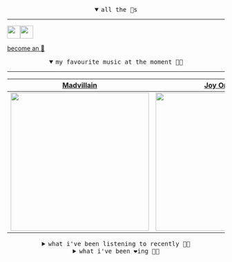 <details open>

<summary align="center"><samp>all the 🥚s</samp></summary>
<hr />

<a href="https://github.com/pvinis"><img src="https://avatars.githubusercontent.com/u/100233?s=90&v=4" width="30" height="30" /><a href="https://github.com/maxPugh"><img src="https://avatars.githubusercontent.com/u/46350013?s=90&u=52a601eaa2d272b35477d096fe782ebf0a8a1f68&v=4" width="30" height="30" />

<samp><a href="https://github.com/bitttttten/bitttttten/stargazers">become an 🥚</a></samp>

</details>

<details open>

<summary align="center"><samp>my favourite music at the moment 🎵🎶</samp></summary>
<hr />

<!-- toc -->

| [Madvillain](https://open.spotify.com/artist/2aoFQUeHD1U7pL098lRsDU)                                                                                             | [Joy Orbison](https://open.spotify.com/artist/0aIpJqqTLf683ojWREc5lg)                                                                                            | [The Weeknd](https://open.spotify.com/artist/1Xyo4u8uXC1ZmMpatF05PJ)                                                                                             | [Laura Misch](https://open.spotify.com/artist/0NrVrf231eji48nhNUJTXe)                                                                                            |
| ---------------------------------------------------------------------------------------------------------------------------------------------------------------- | ---------------------------------------------------------------------------------------------------------------------------------------------------------------- | ---------------------------------------------------------------------------------------------------------------------------------------------------------------- | ---------------------------------------------------------------------------------------------------------------------------------------------------------------- |
| [<img src="https://i.scdn.co/image/9d7ed68679a970b86faaea230d16334baba5ed4b" width="320" height="auto">](https://open.spotify.com/artist/2aoFQUeHD1U7pL098lRsDU) | [<img src="https://i.scdn.co/image/ab6761610000e5ebc86b26ee98dd1a8993a016de" width="320" height="auto">](https://open.spotify.com/artist/0aIpJqqTLf683ojWREc5lg) | [<img src="https://i.scdn.co/image/ab6761610000e5eb2f71b65ef483ed75a8b40437" width="320" height="auto">](https://open.spotify.com/artist/1Xyo4u8uXC1ZmMpatF05PJ) | [<img src="https://i.scdn.co/image/ab6761610000e5eb4b575954b09200ff56857cbe" width="320" height="auto">](https://open.spotify.com/artist/0NrVrf231eji48nhNUJTXe) |

<!-- tocstop -->

</details>

<details>

<summary align="center"><samp>what i've been listening to recently 🎵🎶</samp></summary>
<hr />

<!-- toc -->

| [Weird Little Birthday Girl<br />Happyness](https://open.spotify.com/track/4lU0YUyLNPc5QjL4bOIjwk)                                                              | [I Will Make Room for You - Fo…<br />Kaitlyn Aurelia Smith, Four T…](https://open.spotify.com/track/0MUyYLTGossGLHTkHQH65W)                                     | [Boys Latin<br />Panda Bear](https://open.spotify.com/track/178yi3jvbIHwnaxeAVUCD9)                                                                             | [Miki Dora<br />Amen Dunes](https://open.spotify.com/track/06M3JD8tTezJGzbjFwqInU)                                                                              |
| --------------------------------------------------------------------------------------------------------------------------------------------------------------- | --------------------------------------------------------------------------------------------------------------------------------------------------------------- | --------------------------------------------------------------------------------------------------------------------------------------------------------------- | --------------------------------------------------------------------------------------------------------------------------------------------------------------- |
| [<img src="https://i.scdn.co/image/ab6761610000e5eb61958bf3191b54cab31991e3" width="320" height="auto">](https://open.spotify.com/track/4lU0YUyLNPc5QjL4bOIjwk) | [<img src="https://i.scdn.co/image/ab6761610000e5eb743be6c7d50fcbc565aec1ba" width="320" height="auto">](https://open.spotify.com/track/0MUyYLTGossGLHTkHQH65W) | [<img src="https://i.scdn.co/image/ab6761610000e5eb982734aec316cb7183c41d0f" width="320" height="auto">](https://open.spotify.com/track/178yi3jvbIHwnaxeAVUCD9) | [<img src="https://i.scdn.co/image/ab6761610000e5eb66690a7c1724aa7b96321bc2" width="320" height="auto">](https://open.spotify.com/track/06M3JD8tTezJGzbjFwqInU) |

<!-- tocstop -->

</details>

<details>

<summary align="center"><samp>what i've been ❤️ing 🎵🎶</samp></summary>
<hr />

<!-- toc -->

| [Blinding Lights<br />The Weeknd](https://open.spotify.com/album/4yP0hdKOZPNshxUOjY0cZj)                                                                        | [I Feel It Coming<br />The Weeknd](https://open.spotify.com/album/2ODvWsOgouMbaA5xf0RkJe)                                                                       | [Truth Nugget<br />Helena Deland](https://open.spotify.com/album/6gwAAOZeKLYDAPzSSP4SCa)                                                                        | [California Analog Dream<br />Vondelpark](https://open.spotify.com/album/4wJKsF5SfM3S7g4C3x24M3)                                                                |
| --------------------------------------------------------------------------------------------------------------------------------------------------------------- | --------------------------------------------------------------------------------------------------------------------------------------------------------------- | --------------------------------------------------------------------------------------------------------------------------------------------------------------- | --------------------------------------------------------------------------------------------------------------------------------------------------------------- |
| [<img src="https://i.scdn.co/image/ab67616d0000b2738863bc11d2aa12b54f5aeb36" width="320" height="auto">](https://open.spotify.com/album/4yP0hdKOZPNshxUOjY0cZj) | [<img src="https://i.scdn.co/image/ab67616d0000b2734718e2b124f79258be7bc452" width="320" height="auto">](https://open.spotify.com/album/2ODvWsOgouMbaA5xf0RkJe) | [<img src="https://i.scdn.co/image/ab67616d0000b273715e6a66ed53e1ac0e14161e" width="320" height="auto">](https://open.spotify.com/album/6gwAAOZeKLYDAPzSSP4SCa) | [<img src="https://i.scdn.co/image/ab67616d0000b2735569f7d218ed6b3039e7ce14" width="320" height="auto">](https://open.spotify.com/album/4wJKsF5SfM3S7g4C3x24M3) |

<!-- tocstop -->

</details>
